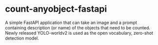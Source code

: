 # count-anyobject-fastapi
A simple FastAPI application that can take an image and a prompt containing description (or name) of the objects that need to be counted. Newly released YOLO-worldv2 is used as the open vocabulary, zero-shot detection model.

